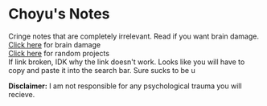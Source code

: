 # Choyu's Notes

Cringe notes that are completely irrelevant. Read if you want brain damage. <br>
<a href="https://grimreaper2654.github.io/Notes/notes/cringe/">Click here</a> for brain damage<br>
<a href="https://grimreaper2654.github.io/Notes/index/">Click here</a> for random projects<br>
If link broken, IDK why the link doesn't work. Looks like you will have to copy and paste it into the search bar. Sure sucks to be u

**Disclaimer:** I am not responsible for any psychological trauma you will recieve.
